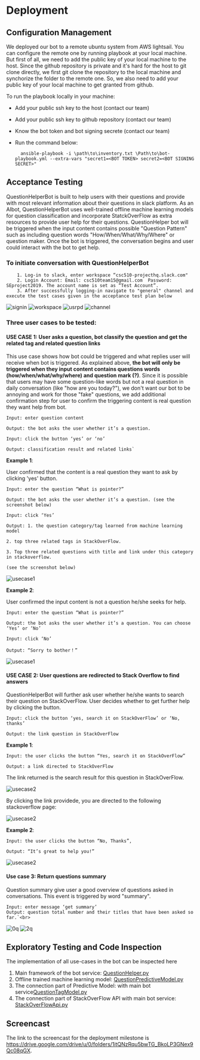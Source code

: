 # Deployment

## Configuration Management ##

We deployed our bot to a remote ubuntu system from AWS lightsail. You can configure the remote one by running playbook at your local machine. But first of all, we need to add the public key of your local machine to the host. Since the github repository is private and it's hard for the host to git clone directly, we first git clone the repository to the local machine and synchorize the folder to the remote one. So, we also need to add your public key of your local machine to get granted from github. 

To run the playbook locally in your machine:
* Add your public ssh key to the host (contact our team)
* Add your public ssh key to github repository (contact our team)
* Know the bot token and bot signing secrete (contact our team)
* Run the command below:

        ansible-playbook -i \path\to\inventory.txt \Path\to\bot-playbook.yml --extra-vars "secret1=<BOT TOKEN> secret2=<BOT SIGNING SECRET>"

## Acceptance Testing ##

QuestionHelperBot is built to help users with their questions and provide with most relevant information about their questions in slack platform. As an AIbot, QuestionHelperBot uses well-trained offline machine learning models for question classification and incorporate StatckOverFlow as extra resources to provide user help for their questions. QuestionHelper bot will be triggered when the input content contains possible "Question Pattern" such as including question words "How/When/What/Why/Where" or question maker. Once the bot is triggered, the conversation begins and user could interact with the bot to get help. 

### To initiate conversation with QuestionHelperBot

        1. Log-in to slack, enter workspace “csc510-projecthq.slack.com"
        2. Login Account: Email: csc510team15@gmail.com  Password: SEproject2019. The account name is set as “Test Account”. 
        3. After successfully logging-in navigate to "general" channel and execute the test cases given in the acceptance test plan below

![signin](https://github.ncsu.edu/csc510-fall2019/CSC510-15/blob/master/deploy/CSC510%20figures/signin.jpg)
![workspace](https://github.ncsu.edu/csc510-fall2019/CSC510-15/blob/master/deploy/CSC510%20figures/workspace.jpg)
![usrpd](https://github.ncsu.edu/csc510-fall2019/CSC510-15/blob/master/deploy/CSC510%20figures/usrpd.jpg)
![channel](https://github.ncsu.edu/csc510-fall2019/CSC510-15/blob/master/deploy/CSC510%20figures/channel.jpg)

### Three user cases to be tested:

#### USE CASE 1: User asks a question, bot classify the question and get the related tag and related question links<br>

This use case shows how bot could be triggered and what replies user will receive when bot is triggered. As explained above, **the bot will only be triggered when they input content contains questions words (how/when/what/why/where) and question mark (?)**. Since it is possible that users may have some question-like words but not a real question in daily conversation (like "how are you today?"), we don't want our bot to be annoying and work for those "fake" questions, we add additional confirmation step for user to confirm the triggering content is real question they want help from bot. 

```
Input: enter question content

Output: the bot asks the user whether it’s a question.

Input: click the button ‘yes’ or ‘no’

Output: classification result and related links`
```


**Example 1**:

User confirmed that the content is a real question they want to ask by clicking 'yes' button. 

```
Input: enter the question “What is pointer?”

Output: the bot asks the user whether it’s a question. (see the screenshot below)

Input: click ‘Yes’

Output: 1. the question category/tag learned from machine learning model 

2. top three related tags in StackOverFlow. 

3. Top three related questions with title and link under this category in stackoverflow. 

(see the screenshot below)
```

![usecase1](https://github.ncsu.edu/csc510-fall2019/CSC510-15/blob/master/deploy/CSC510%20figures/usecase1-1.jpg)

**Example 2**: 

User confirmed the input content is not a question he/she seeks for help.

```
Input: enter the question “What is pointer?”

Output: the bot asks the user whether it’s a question. You can choose ‘Yes’ or ‘No’

Input: click ‘No’

Output: “Sorry to bother！”
```

![usecase1](https://github.ncsu.edu/csc510-fall2019/CSC510-15/blob/master/deploy/CSC510%20figures/usecase1-2.jpg)

#### USE CASE 2: User questions are redirected to Stack Overflow to find answers<br>

QuestionHelperBot will further ask user whether he/she wants to search their question on StackOverFlow. User decides whether to get further help by clicking the button.

```
Input: click the button ‘yes, search it on StackOverFlow’ or ‘No, thanks’

Output: the link question in StackOverFlow
```
**Example 1**: 

```
Input: the user clicks the button “Yes, search it on StackOverFlow”

Output: a link directed to StackOverFlow
```
The link returned is the search result for this question in StackOverFlow.

![usecase2](https://github.ncsu.edu/csc510-fall2019/CSC510-15/blob/master/deploy/CSC510%20figures/4.jpg)

By clicking the link providede, you are directed to the following stackoverflow page:

![usecase2](https://github.ncsu.edu/csc510-fall2019/CSC510-15/blob/master/deploy/CSC510%20figures/stackoverflow.jpg)


**Example 2**: 

```
Input: the user clicks the button “No, Thanks”, 

Output: “It’s great to help you!”
```

![usecase2](https://github.ncsu.edu/csc510-fall2019/CSC510-15/blob/master/deploy/CSC510%20figures/5.jpg)

#### Use case 3: Return questions summary<br>

Question summary give user a good overview of questions asked in conversations. This event is triggered by word "summary".

```
Input: enter message ‘get summary’
Output: question total number and their titles that have been asked so far.`<br>
```

![0q](https://github.ncsu.edu/csc510-fall2019/CSC510-15/blob/master/deploy/CSC510%20figures/0q.jpg)
![2q](https://github.ncsu.edu/csc510-fall2019/CSC510-15/blob/master/deploy/CSC510%20figures/2q.jpg)

## Exploratory Testing and Code Inspection
The implementation of all use-cases in the bot can be inspected here
1. Main framework of the bot service: [QuestionHelper.py](https://github.ncsu.edu/csc510-fall2019/CSC510-15/blob/master/bot/QuestionHelper.py)
1. Offline trained machine learning model: [QuestionPredictiveModel.py](https://github.ncsu.edu/csc510-fall2019/CSC510-15/blob/master/bot/QuestionPredictiveModel.py) 
2. The connection part of Predictive Model: with main bot service[QuestionTagModel.py](https://github.ncsu.edu/csc510-fall2019/CSC510-15/blob/master/bot/QuestionTagModel.py)
3. The connection part of StackOverFlow API with main bot service: [StackOverFlowApi.py](https://github.ncsu.edu/csc510-fall2019/CSC510-15/blob/master/bot/StackOverFlowApi.py)

## Screencast
The link to the screencast for the deployment milestone is https://drive.google.com/drive/u/0/folders/1itQNzRqu5bwTG_BkoLP3GNex9Qc08qGX.
